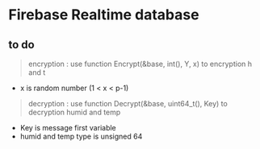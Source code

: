 # Firebase Realtime database

## to do 
> encryption : use function Encrypt(&base, int(), Y, x) to encryption h and t
* x is random number (1 < x < p-1)

> decryption : use function Decrypt(&base, uint64_t(), Key) to decryption humid and temp
* Key is message first variable
* humid and temp type is unsigned 64
